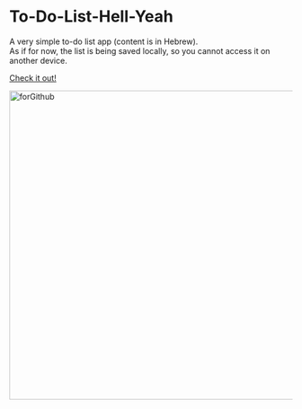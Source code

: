 # To-Do-List-Hell-Yeah

A very simple to-do list app (content is in Hebrew).<br>
As if for now, the list is being saved locally, so you cannot access it on another device.

<a href="http://www.guydonagi.com">Check it out!</a>

<img width="550" alt="forGithub" src="https://user-images.githubusercontent.com/110185490/184127537-e3efb61c-6459-4981-a74e-d83753d9bf84.png">
